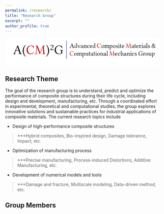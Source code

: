 ```yaml
---
permalink: /research/
title: "Research Group"
excerpt: ""
author_profile: true
---
```



<img src='/images/acm2g.png' width = "800"><br/>

## Research Theme
The goal of the research group is to understand, predict and optimize the performance of composite structures during their life cycle, including design and development, manufacturing, etc. Through a coordinated effort in experimental, theoretical and computational studies, the group explores innovative solutions and sustainable practices for industrial applications of composite materials. The current research topics include
* Design of high-performance composite structures
> ***Hybrid composites, Bio-inspired design, Damage tolerance, Impact, etc. 
* Optimization of manufacturing process
> ***Precise manufacturing, Process-induced Distortions, Additive Manufacturing, etc.
* Development of numerical models and tools
> ***Damage and fracture, Multiscale modeling, Data-driven method, etc.

## Group Members
